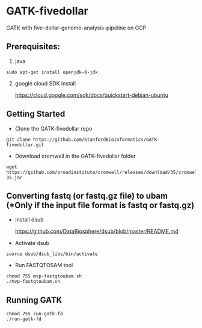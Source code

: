 # GATK-fivedollar
GATK with five-dollar-genome-analysis-pipeline on GCP


## Prerequisites: 

1. java 
```
sudo apt-get install openjdk-8-jdk
```

2. google cloud SDK install 
          
    https://cloud.google.com/sdk/docs/quickstart-debian-ubuntu


## Getting Started

* Clone the GATK-fivedollar repo

```
git clone https://github.com/StanfordBioinformatics/GATK-fivedollar.git
```

* Download cromwell in the GATK-fivedollar folder

```
wget https://github.com/broadinstitute/cromwell/releases/download/35/cromwell-35.jar
```

## Converting fastq (or fastq.gz file) to ubam (*Only if the input file format is fastq or fastq.gz) 

* Install dsub

     https://github.com/DataBiosphere/dsub/blob/master/README.md 

* Activate dsub
```
source dsub/dsub_libs/bin/activate
```

* Run FASTQTOSAM tool

```
chmod 755 mvp-fastqtoubam.sh
./mvp-fastqtoubam.sh
```

## Running GATK
```
chmod 755 run-gatk-fd
./run-gatk-fd
```


